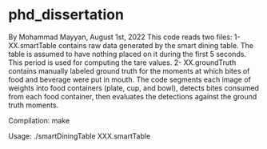 # phd_dissertation

By Mohammad Mayyan, August 1st, 2022
This code reads two files:
  1- XX.smartTable    contains raw data generated by the smart dining table.
                      The table is assumed to have nothing placed on it during
                      the first 5 seconds. This period is used for computing the
                      tare values.
  2- XX.groundTruth   contains manually labeled ground truth for the moments at
                      which bites of food and beverage were put in mouth.
The code segments each image of weights into food containers (plate, cup, and
bowl), detects bites consumed from each food container, then evaluates the
detections against the ground truth moments.


Compilation:
make

Usage:
./smartDiningTable XXX.smartTable
